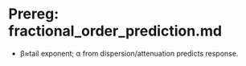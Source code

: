 # Prereg: fractional_order_prediction.md

- β≈tail exponent; α from dispersion/attenuation predicts response.
